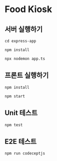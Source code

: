 # Food Kiosk

## 서버 실행하기

```shell
cd express-app

npm install

npx nodemon app.ts
```

## 프론트 실행하기

```shell
npm install

npm start
```

## Unit 테스트 

```shell
npm test
```

## E2E 테스트

```shell
npm run codeceptjs
```
